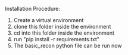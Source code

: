 Installation Procedure:
  1) Create a virtual environment
  2) clone this folder inside the environment
  3) cd into this folder inside the environment
  4) run "pip install -r requirements.txt"
  5) The basic_recon python file can be run now
